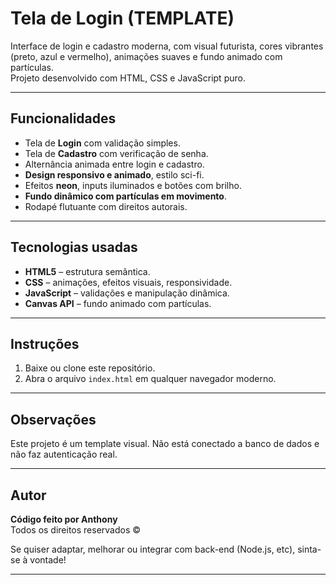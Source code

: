 # Tela de Login (TEMPLATE)

Interface de login e cadastro moderna, com visual futurista, cores vibrantes (preto, azul e vermelho), animações suaves e fundo animado com partículas.  
Projeto desenvolvido com HTML, CSS e JavaScript puro.

---

##  Funcionalidades

- Tela de **Login** com validação simples.
- Tela de **Cadastro** com verificação de senha.
- Alternância animada entre login e cadastro.
- **Design responsivo e animado**, estilo sci-fi.
- Efeitos **neon**, inputs iluminados e botões com brilho.
- **Fundo dinâmico com partículas em movimento**.
- Rodapé flutuante com direitos autorais.

---

##  Tecnologias usadas

- **HTML5** – estrutura semântica.
- **CSS** – animações, efeitos visuais, responsividade.
- **JavaScript** – validações e manipulação dinâmica.
- **Canvas API** – fundo animado com partículas.

---

##  Instruções

1. Baixe ou clone este repositório.
2. Abra o arquivo `index.html` em qualquer navegador moderno.
---

##  Observações

Este projeto é um template visual. Não está conectado a banco de dados e não faz autenticação real.

---

## Autor 

**Código feito por Anthony**  
Todos os direitos reservados ©

Se quiser adaptar, melhorar ou integrar com back-end (Node.js, etc), sinta-se à vontade!

---
